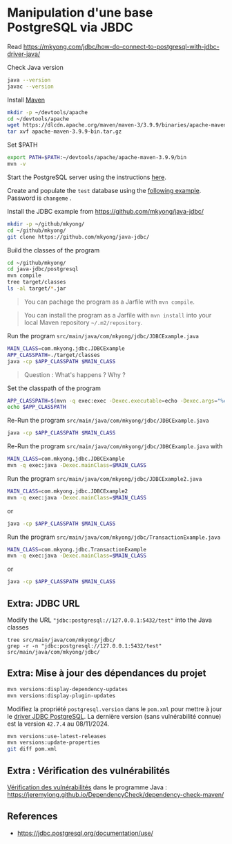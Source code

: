 # Manipulation d'une base PostgreSQL via JBDC 

Read https://mkyong.com/jdbc/how-do-connect-to-postgresql-with-jdbc-driver-java/

Check Java version
```bash
java --version
javac --version
```

Install [Maven](https://maven.apache.org/install.html)
```bash
mkdir -p ~/devtools/apache
cd ~/devtools/apache
wget https://dlcdn.apache.org/maven/maven-3/3.9.9/binaries/apache-maven-3.9.9-bin.tar.gz
tar xvf apache-maven-3.9.9-bin.tar.gz
```

Set $PATH
```bash
export PATH=$PATH:~/devtools/apache/apache-maven-3.9.9/bin
mvn -v
```

Start the PostgreSQL server using the instructions [here](../postgres/README.md).

Create and populate the `test` database using the [following example](../postgres/work/employee/employee.sql). Password is `changeme` .


Install the JDBC example from https://github.com/mkyong/java-jdbc/

```bash
mkdir -p ~/github/mkyong/
cd ~/github/mkyong/
git clone https://github.com/mkyong/java-jdbc/
```

Build the classes of the program

```bash
cd ~/github/mkyong/
cd java-jdbc/postgresql
mvn compile
tree target/classes
ls -al target/*.jar
```

> You can pachage the program as a Jarfile with `mvn compile`.

> You can install the program as a Jarfile with `mvn install` into your local Maven repository `~/.m2/repository`.



Run the program `src/main/java/com/mkyong/jdbc/JDBCExample.java`
```bash
MAIN_CLASS=com.mkyong.jdbc.JDBCExample
APP_CLASSPATH=./target/classes
java -cp $APP_CLASSPATH $MAIN_CLASS
```

> Question : What's happens ? Why ?


Set the classpath of the program
```bash
APP_CLASSPATH=$(mvn -q exec:exec -Dexec.executable=echo -Dexec.args="%classpath")
echo $APP_CLASSPATH
```

Re-Run the program `src/main/java/com/mkyong/jdbc/JDBCExample.java`
```bash
java -cp $APP_CLASSPATH $MAIN_CLASS
```

Re-Run the program `src/main/java/com/mkyong/jdbc/JDBCExample.java` with
```bash
MAIN_CLASS=com.mkyong.jdbc.JDBCExample
mvn -q exec:java -Dexec.mainClass=$MAIN_CLASS
```



Run the program `src/main/java/com/mkyong/jdbc/JDBCExample2.java`
```bash
MAIN_CLASS=com.mkyong.jdbc.JDBCExample2
mvn -q exec:java -Dexec.mainClass=$MAIN_CLASS 
```
or
```bash
java -cp $APP_CLASSPATH $MAIN_CLASS
```

Run the program `src/main/java/com/mkyong/jdbc/TransactionExample.java`
```bash
MAIN_CLASS=com.mkyong.jdbc.TransactionExample
mvn -q exec:java -Dexec.mainClass=$MAIN_CLASS 
```
or
```bash
java -cp $APP_CLASSPATH $MAIN_CLASS
```




## Extra: JDBC URL

Modify the URL `"jdbc:postgresql://127.0.0.1:5432/test"` into the Java classes

```
tree src/main/java/com/mkyong/jdbc/
grep -r -n "jdbc:postgresql://127.0.0.1:5432/test" src/main/java/com/mkyong/jdbc/
```

## Extra: Mise à jour des dépendances du projet

```bash
mvn versions:display-dependency-updates
mvn versions:display-plugin-updates
```

Modifiez la propriété `postgresql.version` dans le `pom.xml` pour mettre à jour le [driver JDBC PostgreSQL](https://mvnrepository.com/artifact/org.postgresql/postgresql). La dernière version (sans vulnérabilité connue) est la version `42.7.4` au 08/11/2024.

```bash
mvn versions:use-latest-releases
mvn versions:update-properties
git diff pom.xml
```

## Extra : Vérification des vulnérabilités
[Vérification des vulnérabilités](https://mvnrepository.com/artifact/org.owasp/dependency-check-maven) dans le programme Java : https://jeremylong.github.io/DependencyCheck/dependency-check-maven/
 
## References
* https://jdbc.postgresql.org/documentation/use/
